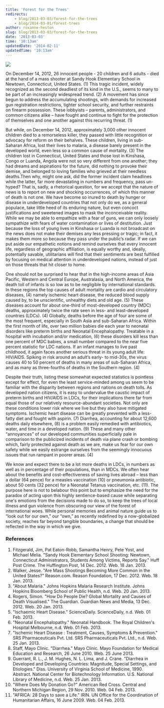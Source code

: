 ```yaml
---
title: 'Forest for the Trees'
redirects:
    - blog/2013-03-03/forest-for-the-trees
    - blog/2014-03-01/forest-trees
author: roxanne-heston
slug: blog/2013-03-03/forest-for-the-trees
date: '2013-03-03'
time: '10:13am'
updatedDate: '2014-02-11'
updatedTime: '10:13am'
---
```

![](/images/uploads/roxanne.png)

On December 14, 2012, 26 innocent people - 20 children and 6 adults - died at the hand of a mass shooter at Sandy Hook Elementary School in Newtown, Connecticut, United States. (1) This tragic incident, widely recognized as the second deadliest of its kind in the U.S., seems to many to be part of an increasingly widespread trend. (2) A movement has since begun to address the accumulating shootings, with demands for increased gun registration restrictions, tighter school security, and further restraints on firearm possession. These lobbyists – parents, administrators, and common citizens alike – have fought and continue to fight for the protection of themselves and one another against this recurring threat. (1)

But while, on December 14, 2012, approximately 3,000 other innocent children died to a remorseless killer, they passed with little recognition or advocacy for reform on their behalves. These children, living in sub-Saharan Africa, lost their lives to malaria, a disease barely present in the developed world, even less so a common cause of mortality. (3) The children lost in Connecticut, United States and those lost in Kinshasa, Congo or Luanda, Angola were not so very different from one another; they had dreams and aspirations for the future, did nothing to provoke their demise, and belonged to loving families who grieved at their needless deaths.Then why, might one ask, did the former incident claim headlines while the latter, far more devastating in numbers and frequency, pass un-hyped? That is, sadly, a rhetorical question, for we accept that the nature of news is to report on new and shocking occurrences, of which this manner of death is not one. We have become so inured to death by hunger or disease in underdeveloped countries that not only do we, as a general populace, take little heed of its enduring nature, but even concoct justifications and sweetened images to mask the inconceivable reality. While we may be able to empathize with a fear of guns, we can only loosely sympathize with fears of water contamination or lives of destitution. Just because the loss of young lives in Kinshasa or Luanda is not broadcast on the news does not make their demises any less pressing or tragic; in fact, it makes them more so because they pass under the public’s radar. If we can put aside our empathetic notions and remind ourselves that every innocent life, regardless of geographic affiliation, is equally worthy and, ideally, potentially savable, utilitarians will find that their sentiments are best fulfilled by focusing on medical attention in underdeveloped nations, instead of just on those threats that hit closer to home.

One should not be surprised to hear that in the high-income areas of Asia Pacific, Western and Central Europe, Australasia, and North America, the death toll of infants is so low as to be negligible by international standards. In these regions the top causes of adult mortality are cardio and circulatory diseases, (4) namely ischemic heart disease, the reduced blood supply caused by, to be unscientific, unhealthy diets and old age. (5) These diseases account for about one-third of most-developed country (MDC) deaths, approximately twice the rate seen in less- and least-developed countries (LDCs). (4) Globally, deaths before the age of four are some of the most frequent, especially in South Asia and sub-Saharan Africa. Within the first month of life, over two million babies die each year to neonatal disorders like preterm births and Neonatal Encephalopathy. Treatable in a hospital with incubation and/or medication, (6) these disorders kill less than one percent of MDC babies, a small number compared to the near five percent statistic for LDC nations. If an infant manages to live past childhood, it again faces another serious threat in its young adult life: HIV/AIDS. Spiking in risk around an adult’s early- to mid-30s, the virus causes 40 to 50 percent of deaths in many areas of sub-Saharan Africa, and as many as three-fourths of deaths in the Southern region. (4)

Despite their truth, listing these somewhat expected statistics is pointless except for effect, for even the least service-minded among us seem to be familiar with the disparity between regions and nations on death tolls. As developed nation citizens, it is easy to undervalue the caustic impact of preterm births and HIV/AIDS in LDCs, for their implications there far from equal those of our relatively resource-abundant societies. Not only are these conditions lower risk where we live but they also have mitigated symptoms. Ischemic heart disease can be greatly prevented with a less-fatty diet and fought with aspirin. (7) Diarrhea, accounting for about 12,600 deaths daily elsewhere, (8) is a problem easily remedied with antibiotics, water, and time in a developed nation. (9) These and many other “annoyances” of our developed communities superficially pale in comparison to the publicized incidents of death via plane crash or bombing which, fairly protected against death as we are, make us fear for our own safety while we easily estrange ourselves from the seemingly innocuous issues that run rampant in poorer areas. (4)

We know and expect there to be a lot more deaths in LDCs, in numbers as well as in percentage of their populations, than in MDCs. We often hear about the benefits and cost-effectiveness of saving lives abroad – less than a dollar (64 pence) for a measles vaccination (10) or pneumonia antibiotic, about 50 cents (32 pence) for a Neonatal Tetanus vaccination, etc. (11). The purpose here is not to belabour this point but to emphasize the need for the paradox of acting upon this highly sentience-based cause while separating one's emotions from the decisions made to do so, to keep the trees of local illness and gun violence from obscuring our view of the forest of international woes. While personal memories and animal nature guide us to “look out for our own,” our “own,” as recently redefined by a now-globalized society, reaches far beyond tangible boundaries, a change that should be reflected in the way in which we give.

### References

1.  Fitzgerald, Jim, Pat Eaton-Robb, Samantha Henry, Pete Yost, and Michael Melia. "Sandy Hook Elementary School Shooting: Newtown, Connecticut Administrators, Students Among Victims, Reports Say." Huff Post Crime. The Huffington Post, 14 Dec. 2012\. Web. 18 Jan. 2013\.
2.  Walker, Jesse. "Are Mass Shootings Becoming More Common in the United States?" Reason.com. Reason Foundation, 17 Dec. 2012\. Web. 18 Jan. 2013\.
3.  "About Malaria." Johns Hopkins Malaria Research Institute. Johns Hopkins Bloomberg School of Public Health, n.d. Web. 20 Jan. 2013.
4.  Rogers, Simon. "How Do People Die? Global Mortality and Causes of Death Visualised." The Guardian. Guardian News and Media, 13 Dec. 2012\. Web. 20 Jan. 2013\.
5.  "Ischaemic Heart Disease." ScienceDaily. ScienceDaily, n.d. Web. 01 Feb. 2013.
6.  "Neonatal Encephalopathy." Neonatal Handbook. The Royal Children's Hospital Melbourne, n.d. Web. 01 Feb. 2013.
7.  "Ischemic Heart Disease : Treatment, Causes, Symptoms & Prevention." SRS Pharmaceuticals Pvt. Ltd. SRS Pharmaceuticals Pvt. Ltd., n.d. Web. 25 Jan. 2013\.
8.  Staff, Mayo Clinic. "Diarrhea." Mayo Clinic. Mayo Foundation for Medical Education and Research, 26 June 2010\. Web. 25 June 2013\.
9.  Guerrant, R. L., J. M. Hughes, N. L. Lima, and J. Crane. "Diarrhea in Developed and Developing Countries: Magnitude, Special Settings, and Etiologies." Diss. University of Virginia School of Medicine, 1990\. Abstract. National Center for Biotechnology Information. U.S. National Library of Medicine, n.d. Web. 25 Jan. 2013\.
10.  "Where Does My Donation Go?" American Red Cross. Central and Northern Michigan Region, 29 Nov. 2010\. Web. 04 Feb. 2013\.
11.  "AFRICA: 28 Days to save a Life." IRIN. UN Office for the Coordination of Humanitarian Affairs, 16 June 2009\. Web. 04 Feb. 2013.